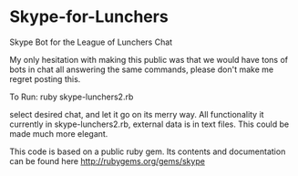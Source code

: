 Skype-for-Lunchers
==================

Skype Bot for the League of Lunchers Chat

My only hesitation with making this public was that we would have tons of bots in chat all answering the same commands,
please don't make me regret posting this.

To Run:
ruby skype-lunchers2.rb

select desired chat, and let it go on its merry way.
All functionality it currently in skype-lunchers2.rb, external data is in text files. This could be made much more elegant.

This code is based on a public ruby gem. Its contents and documentation can be found here
http://rubygems.org/gems/skype
